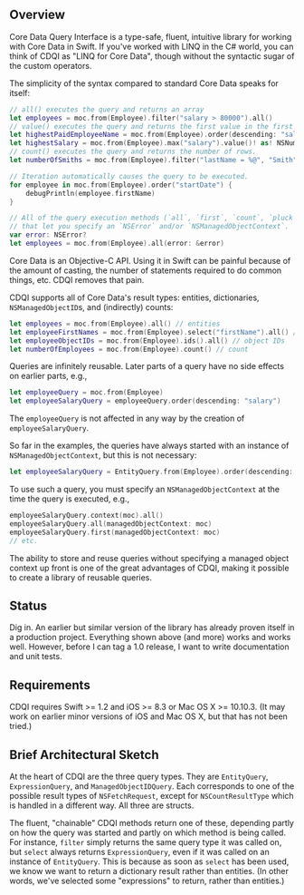 ## Overview

Core Data Query Interface is a type-safe, fluent, intuitive library for working with Core Data in Swift. If you've worked with LINQ in the C# world, you can think of CDQI as "LINQ for Core Data", though without the syntactic sugar of the custom operators.

The simplicity of the syntax compared to standard Core Data speaks for itself:

```swift
// all() executes the query and returns an array
let employees = moc.from(Employee).filter("salary > 80000").all()
// value() executes the query and returns the first value in the first row.
let highestPaidEmployeeName = moc.from(Employee).order(descending: "salary").select("name").limit(1).value()! as! NSNumber
let highestSalary = moc.from(Employee).max("salary").value()! as! NSNumber
// count() executes the query and returns the number of rows.
let numberOfSmiths = moc.from(Employee).filter("lastName = %@", "Smith").count()

// Iteration automatically causes the query to be executed.
for employee in moc.from(Employee).order("startDate") {
    debugPrintln(employee.firstName)
}

// All of the query execution methods (`all`, `first`, `count`, `pluck`, and `value') have overloads
// that let you specify an `NSError` and/or `NSManagedObjectContext`.
var error: NSError?
let employees = moc.from(Employee).all(error: &error)
```

Core Data is an Objective-C API. Using it in Swift can be painful because of the amount of casting, the number of statements required to do common things, etc. CDQI removes that pain.

CDQI supports all of Core Data's result types: entities, dictionaries, `NSManagedObjectID`s, and (indirectly) counts:

```swift
let employees = moc.from(Employee).all() // entities
let employeeFirstNames = moc.from(Employee).select("firstName").all() // array of dictionaries
let employeeObjectIDs = moc.from(Employee).ids().all() // object IDs
let numberOfEmployees = moc.from(Employee).count() // count
```

Queries are infinitely reusable. Later parts of a query have no side effects on earlier parts, e.g.,

```swift
let employeeQuery = moc.from(Employee)
let employeeSalaryQuery = employeeQuery.order(descending: "salary")
```

The `employeeQuery` is not affected in any way by the creation of `employeeSalaryQuery`.

So far in the examples, the queries have always started with an instance of `NSManagedObjectContext`, but this is not necessary:

```swift
let employeeSalaryQuery = EntityQuery.from(Employee).order(descending: "salary")
```

To use such a query, you must specify an `NSManagedObjectContext` at the time the query is executed, e.g.,

```swift
employeeSalaryQuery.context(moc).all()
employeeSalaryQuery.all(managedObjectContext: moc)
employeeSalaryQuery.first(managedObjectContext: moc)
// etc.
```

The ability to store and reuse queries without specifying a managed object context up front is one of the great advantages of CDQI, making it possible to create a library of reusable queries.

## Status

Dig in. An earlier but similar version of the library has already proven itself in a production project. Everything shown above (and more) works and works well. However, before I can tag a 1.0 release, I want to write documentation and unit tests.

## Requirements

CDQI requires Swift >= 1.2 and iOS >= 8.3 or Mac OS X >= 10.10.3. (It may work on earlier minor versions of iOS and Mac OS X, but that has not been tried.)

## Brief Architectural Sketch

At the heart of CDQI are the three query types. They are `EntityQuery`, `ExpressionQuery`, and `ManagedObjectIDQuery`. Each corresponds to one of the possible result types of `NSFetchRequest`, except for `NSCountResultType` which is handled in a different way.  All three are structs.

The fluent, "chainable" CDQI methods return one of these, depending partly on how the query was started and partly on which method is being called. For instance, `filter` simply returns the same query type it was called on, but `select` always returns `ExpressionQuery`, even if it was called on an instance of `EntityQuery`. This is because as soon as `select` has been used, we know we want to return a dictionary result rather than entities. (In other words, we've selected some "expressions" to return, rather than entities.)

